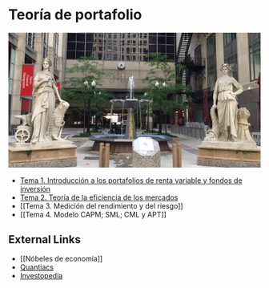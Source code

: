# Teoría de portafolio

![](attachments/Pasted%20image%2020230504181901.png)

- [Tema 1. Introducción a los portafolios de renta variable y fondos de inversión](Tema%201.%20Introducción%20a%20los%20portafolios%20de%20renta%20variable%20y%20fondos%20de%20inversión.md)
- [Tema 2. Teoría de la eficiencia de los mercados](Tema%202.%20Teoría%20de%20la%20eficiencia%20de%20los%20mercados.md)
- [[Tema 3. Medición del rendimiento y del riesgo]]
- [[Tema 4. Modelo CAPM; SML; CML y APT]]


## External Links

- [[Nóbeles de economía]]
- [Quantiacs](https://quantiacs.com/)
- [Investopedia](https://www.investopedia.com/)





